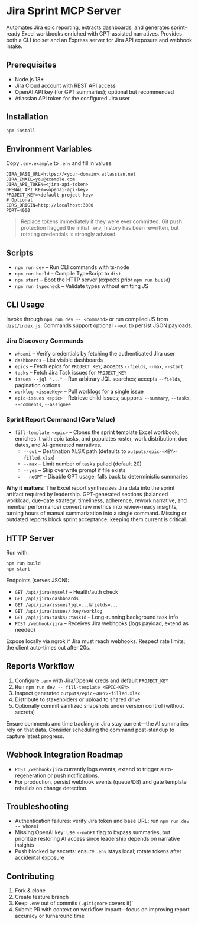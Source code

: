 # Jira Sprint MCP Server

Automates Jira epic reporting, extracts dashboards, and generates sprint-ready Excel workbooks enriched with GPT-assisted narratives. Provides both a CLI toolset and an Express server for Jira API exposure and webhook intake.

## Prerequisites

- Node.js 18+
- Jira Cloud account with REST API access
- OpenAI API key (for GPT summaries); optional but recommended
- Atlassian API token for the configured Jira user

## Installation

```bash
npm install
```

## Environment Variables

Copy `.env.example` to `.env` and fill in values:

```
JIRA_BASE_URL=https://<your-domain>.atlassian.net
JIRA_EMAIL=you@example.com
JIRA_API_TOKEN=<jira-api-token>
OPENAI_API_KEY=<openai-api-key>
PROJECT_KEY=<default-project-key>
# Optional
CORS_ORIGIN=http://localhost:3000
PORT=4000
```

> Replace tokens immediately if they were ever committed. Git push protection flagged the initial `.env`; history has been rewritten, but rotating credentials is strongly advised.

## Scripts

- `npm run dev` – Run CLI commands with ts-node
- `npm run build` – Compile TypeScript to `dist`
- `npm start` – Boot the HTTP server (expects prior `npm run build`)
- `npm run typecheck` – Validate types without emitting JS

## CLI Usage

Invoke through `npm run dev -- <command>` or run compiled JS from `dist/index.js`. Commands support optional `--out` to persist JSON payloads.

### Jira Discovery Commands

- `whoami` – Verify credentials by fetching the authenticated Jira user
- `dashboards` – List visible dashboards
- `epics` – Fetch epics for `PROJECT_KEY`; accepts `--fields`, `--max`, `--start`
- `tasks` – Fetch Jira Task issues for `PROJECT_KEY`
- `issues --jql "..."` – Run arbitrary JQL searches; accepts `--fields`, pagination options
- `worklog <issueKey>` – Pull worklogs for a single issue
- `epic-issues <epic>` – Retrieve child issues; supports `--summary`, `--tasks`, `--comments`, `--assignee`

### Sprint Report Command (Core Value)

- `fill-template <epic>` – Clones the sprint template Excel workbook, enriches it with epic tasks, and populates roster, work distribution, due dates, and AI-generated narratives.
  - `--out` – Destination XLSX path (defaults to `outputs/epic-<KEY>-filled.xlsx`)
  - `--max` – Limit number of tasks pulled (default 20)
  - `--yes` – Skip overwrite prompt if file exists
  - `--noGPT` – Disable GPT usage; falls back to deterministic summaries

**Why it matters:** The Excel report synthesizes Jira data into the sprint artifact required by leadership. GPT-generated sections (balanced workload, due-date strategy, timeliness, adherence, rework narrative, and member performance) convert raw metrics into review-ready insights, turning hours of manual summarization into a single command. Missing or outdated reports block sprint acceptance; keeping them current is critical.

## HTTP Server

Run with:

```bash
npm run build
npm start
```

Endpoints (serves JSON):

- `GET /api/jira/myself` – Health/auth check
- `GET /api/jira/dashboards`
- `GET /api/jira/issues?jql=...&fields=...`
- `GET /api/jira/issues/:key/worklog`
- `GET /api/jira/tasks/:taskId` – Long-running background task info
- `POST /webhook/jira` – Receives Jira webhooks (logs payload, extend as needed)

Expose locally via ngrok if Jira must reach webhooks. Respect rate limits; the client auto-times out after 20s.

## Reports Workflow

1. Configure `.env` with Jira/OpenAI creds and default `PROJECT_KEY`
2. Run `npm run dev -- fill-template <EPIC-KEY>`
3. Inspect generated `outputs/epic-<KEY>-filled.xlsx`
4. Distribute to stakeholders or upload to shared drive
5. Optionally commit sanitized snapshots under version control (without secrets)

Ensure comments and time tracking in Jira stay current—the AI summaries rely on that data. Consider scheduling the command post-standup to capture latest progress.

## Webhook Integration Roadmap

- `POST /webhook/jira` currently logs events; extend to trigger auto-regeneration or push notifications.
- For production, persist webhook events (queue/DB) and gate template rebuilds on change detection.

## Troubleshooting

- Authentication failures: verify Jira token and base URL; run `npm run dev -- whoami`
- Missing OpenAI key: use `--noGPT` flag to bypass summaries, but prioritize restoring AI access since leadership depends on narrative insights
- Push blocked by secrets: ensure `.env` stays local; rotate tokens after accidental exposure

## Contributing

1. Fork & clone
2. Create feature branch
3. Keep `.env` out of commits (`.gitignore` covers it)`
4. Submit PR with context on workflow impact—focus on improving report accuracy or turnaround time


